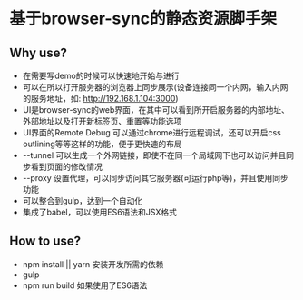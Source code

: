 # 基于browser-sync的静态资源脚手架

## Why use?

* 在需要写demo的时候可以快速地开始与进行
* 可以在所以打开服务器的浏览器上同步展示(设备连接同一个内网，输入内网的服务地址，如: http://192.168.1.104:3000)
* UI是browser-sync的web界面，在其中可以看到所开启服务器的内部地址、外部地址以及打开新标签页、重置等功能选项
* UI界面的Remote Debug 可以通过chrome进行远程调试，还可以开启css outlining等等这样的功能，便于更快速的布局
* --tunnel 可以生成一个外网链接，即使不在同一个局域网下也可以访问并且同步看到页面的修改情况
* --proxy 设置代理，可以同步访问其它服务器(可运行php等)，并且使用同步功能
* 可以整合到gulp，达到一个自动化
* 集成了babel，可以使用ES6语法和JSX格式

## How to use?

* npm install || yarn 安装开发所需的依赖 
* gulp
* npm run build 如果使用了ES6语法

